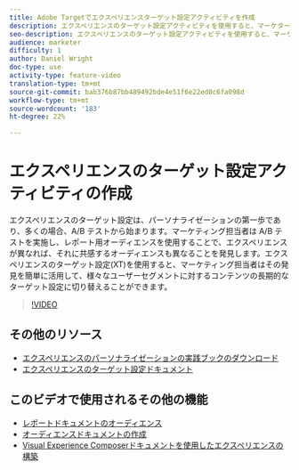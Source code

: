 ```yaml
---
title: Adobe Targetでエクスペリエンスターゲット設定アクティビティを作成
description: エクスペリエンスのターゲット設定アクティビティを使用すると、マーケターは特定のオーディエンスに対して特定のコンテンツをターゲットできます。
seo-description: エクスペリエンスのターゲット設定アクティビティを使用すると、マーケターは特定のオーディエンスに対して特定のコンテンツをターゲットできます。
audience: marketer
difficulty: 1
author: Daniel Wright
doc-type: use
activity-type: feature-video
translation-type: tm+mt
source-git-commit: bab376b87bb489492bde4e51f6e22ed0c6fa098d
workflow-type: tm+mt
source-wordcount: '183'
ht-degree: 22%

---
```



# エクスペリエンスのターゲット設定アクティビティの作成

エクスペリエンスのターゲット設定は、パーソナライゼーションの第一歩であり、多くの場合、A/B テストから始まります。マーケティング担当者は A/B テストを実施し、レポート用オーディエンスを使用することで、エクスペリエンスが異なれば、それに共感するオーディエンスも異なることを発見します。エクスペリエンスのターゲット設定(XT)を使用すると、マーケティング担当者はその発見を簡単に活用して、様々なユーザーセグメントに対するコンテンツの長期的なターゲット設定に切り替えることができます。

>[!VIDEO](https://video.tv.adobe.com/v/22418?quality=12)

## その他のリソース

* [エクスペリエンスのパーソナライゼーションの実践ブックのダウンロード](https://guided.adobe.com/?promoid=K42KVXHD&amp;mv=other&amp;search=personalization+playbook#recommended/solutions/target)
* [エクスペリエンスのターゲット設定ドキュメント](https://docs.adobe.com/content/help/en/target/using/activities/experience-targeting/experience-target.html)

## このビデオで使用されるその他の機能

* [レポートドキュメントのオーディエンス](https://docs.adobe.com/help/en/target/using/audiences/managing-audience-filters.html)
* [オーディエンスドキュメントの作成](https://docs.adobe.com/content/help/en/target/using/audiences/create-audiences/create-audience.html)
* [Visual Experience Composerドキュメントを使用したエクスペリエンスの構築](https://docs.adobe.com/content/help/en/target/using/experiences/experiences.html)
